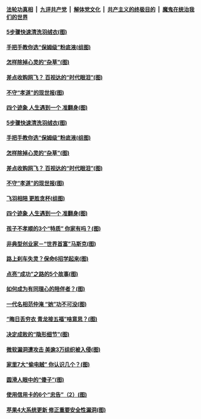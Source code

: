 

####  [法轮功真相](../../../../basic/blob/master/README.md?t=03151901) &nbsp;|&nbsp; [九评共产党](../../../../9ping.md/blob/master/README.md?t=03151901) &nbsp;|&nbsp; [解体党文化](../../../../jtdwh.md/blob/master/README.md?t=03151901)  &nbsp;|&nbsp; [共产主义的终极目的](../../../../gczydzjmd.md/blob/master/README.md?t=03151901) &nbsp;|&nbsp; [魔鬼在统治我们的世界](../../../../mgztzwmdsj.md/blob/master/README.md?t=03151901) 

#### [5步骤快速清洗羽绒衣(图)](../pages/p8/965423.md?t=03151901) 

#### [手把手教你选“保姆级”粉底液(组图)](../pages/p8/961399.md?t=03151901) 

#### [怎样除掉心灵的“杂草”(图)](../pages/p8/965075.md?t=03151901) 

#### [差点收购网飞？ 百视达的“时代眼泪”(图)](../pages/p8/965420.md?t=03151901) 

#### [不守“孝道”的现世报(图)](../pages/p8/965286.md?t=03151901) 

#### [四个迹象 人生遇到一个 准翻身(图)](../pages/p8/965240.md?t=03151901) 

#### [5步骤快速清洗羽绒衣(图)](../pages/p8/965423.md?t=03151901) 

#### [手把手教你选“保姆级”粉底液(组图)](../pages/p8/961399.md?t=03151901) 

#### [怎样除掉心灵的“杂草”(图)](../pages/p8/965075.md?t=03151901) 

#### [差点收购网飞？ 百视达的“时代眼泪”(图)](../pages/p8/965420.md?t=03151901) 

#### [不守“孝道”的现世报(图)](../pages/p8/965286.md?t=03151901) 

#### [飞羽相陪 更胜贪杯(组图)](../pages/p8/965446.md?t=03151901) 

#### [四个迹象 人生遇到一个 准翻身(图)](../pages/p8/965240.md?t=03151901) 

#### [孩子不孝顺的3个“特质” 你家有吗？(图)](../pages/p8/965266.md?t=03151901) 

#### [非典型创业家－“世界首富”马斯克(图)](../pages/p8/965415.md?t=03151901) 

#### [路上刹车失灵？保命6招学起来(图)](../pages/p8/965408.md?t=03151901) 

#### [点亮“成功”之路的5个故事(图)](../pages/p8/965042.md?t=03151901) 

#### [如何成为有同理心的陪伴者？(图)](../pages/p8/965340.md?t=03151901) 

#### [一代名相范仲淹 “她”功不可没(图)](../pages/p8/964529.md?t=03151901) 

#### [“晦日丢穷衣 青龙接五福”啥意思？(图)](../pages/p8/965258.md?t=03151901) 

#### [决定成败的“隐形细节”(图)](../pages/p8/964517.md?t=03151901) 

#### [微软漏洞遭攻击 美逾3万组织被入侵(图)](../pages/p8/965237.md?t=03151901) 

#### [家里7大“偷电贼” 你认识几个？(图)](../pages/p8/965178.md?t=03151901) 

#### [圆滑人眼中的“傻子”(图)](../pages/p8/965039.md?t=03151901) 

#### [使用信用卡的6个“忠告”（2）(图)](../pages/p8/965139.md?t=03151901) 

#### [苹果4大系统更新 修正重要安全性漏洞(图)](../pages/p8/965120.md?t=03151901) 

